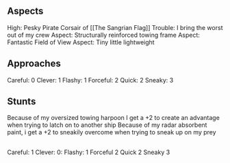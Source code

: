 ## Aspects
High: Pesky Pirate Corsair of [[The Sangrian Flag]] 
Trouble: I bring the worst out of my crew
Aspect: Structurally reinforced towing frame
Aspect: Fantastic Field of View
Aspect: Tiny little lightweight
## Approaches
Careful: 0
Clever: 1
Flashy: 1
Forceful: 2
Quick: 2
Sneaky: 3
## Stunts
Because of my oversized towing harpoon I get a +2 to create an advantage when trying to latch on to another ship
Because of my radar absorbent paint, i get a +2 to sneakily overcome when trying to sneak up on my prey

## 
Careful: 1
Clever: 0:
Flashy: 1
Forceful 2
Quick 2
Sneaky 3